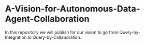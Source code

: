 # A-Vision-for-Autonomous-Data-Agent-Collaboration
In this repository we will publish for our vision to go from Query-by-Integration to Query-by-Collaboration.
